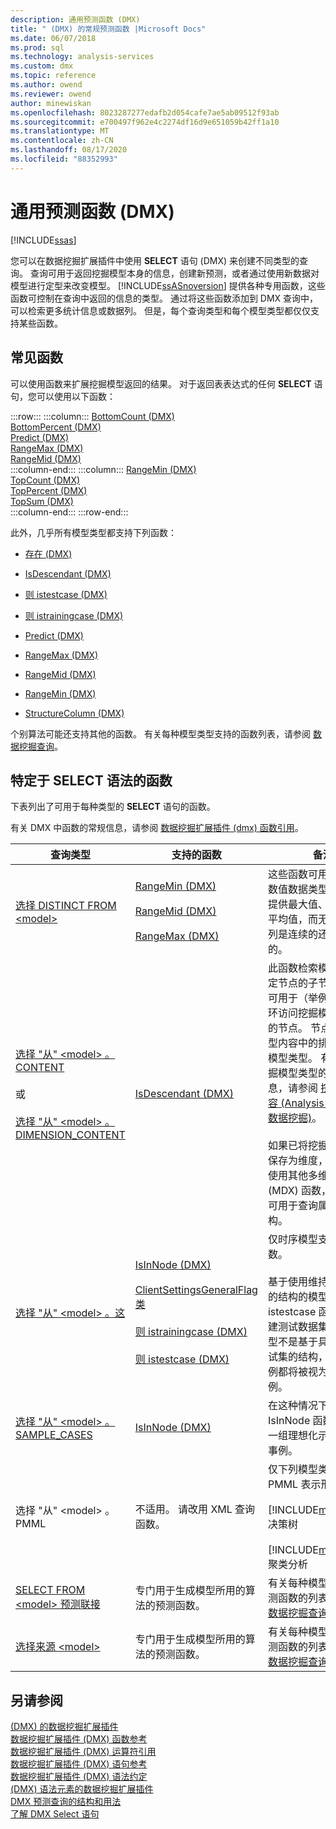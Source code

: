 ```yaml
---
description: 通用预测函数 (DMX)
title: " (DMX) 的常规预测函数 |Microsoft Docs"
ms.date: 06/07/2018
ms.prod: sql
ms.technology: analysis-services
ms.custom: dmx
ms.topic: reference
ms.author: owend
ms.reviewer: owend
author: minewiskan
ms.openlocfilehash: 8023287277edafb2d054cafe7ae5ab09512f93ab
ms.sourcegitcommit: e700497f962e4c2274df16d9e651059b42ff1a10
ms.translationtype: MT
ms.contentlocale: zh-CN
ms.lasthandoff: 08/17/2020
ms.locfileid: "88352993"
---
```

# <a name="general-prediction-functions-dmx"></a>通用预测函数 (DMX)
[!INCLUDE[ssas](../includes/applies-to-version/ssas.md)]

  您可以在数据挖掘扩展插件中使用 **SELECT** 语句 (DMX) 来创建不同类型的查询。 查询可用于返回挖掘模型本身的信息，创建新预测，或者通过使用新数据对模型进行定型来改变模型。 [!INCLUDE[ssASnoversion](../includes/ssasnoversion-md.md)] 提供各种专用函数，这些函数可控制在查询中返回的信息的类型。 通过将这些函数添加到 DMX 查询中，可以检索更多统计信息或数据列。 但是，每个查询类型和每个模型类型都仅仅支持某些函数。  
  
## <a name="common-functions"></a>常见函数  
 可以使用函数来扩展挖掘模型返回的结果。 对于返回表表达式的任何 **SELECT** 语句，您可以使用以下函数：  

:::row:::
    :::column:::
        [BottomCount &#40;DMX&#41;](../dmx/bottomcount-dmx.md)  
        [BottomPercent &#40;DMX&#41;](../dmx/bottompercent-dmx.md)  
        [Predict (DMX)](../dmx/predict-dmx.md)  
        [RangeMax &#40;DMX&#41;](../dmx/rangemax-dmx.md)  
        [RangeMid &#40;DMX&#41;](../dmx/rangemid-dmx.md)  
    :::column-end:::
    :::column:::
        [RangeMin &#40;DMX&#41;](../dmx/rangemin-dmx.md)  
        [TopCount &#40;DMX&#41;](../dmx/topcount-dmx.md)  
        [TopPercent &#40;DMX&#41;](../dmx/toppercent-dmx.md)  
        [TopSum &#40;DMX&#41;](../dmx/topsum-dmx.md)  
    :::column-end:::
:::row-end:::

 此外，几乎所有模型类型都支持下列函数：  
  
-   [存在 &#40;DMX&#41;](../dmx/exists-dmx.md)  
  
-   [IsDescendant (DMX)](../dmx/isdescendant-dmx.md)  
  
-   [则 istestcase &#40;DMX&#41;](../dmx/istestcase-dmx.md)  
  
-   [则 istrainingcase &#40;DMX&#41;](../dmx/istrainingcase-dmx.md)  
  
-   [Predict (DMX)](../dmx/predict-dmx.md)  
  
-   [RangeMax &#40;DMX&#41;](../dmx/rangemax-dmx.md)  
  
-   [RangeMid &#40;DMX&#41;](../dmx/rangemid-dmx.md)  
  
-   [RangeMin &#40;DMX&#41;](../dmx/rangemin-dmx.md)  
  
-   [StructureColumn &#40;DMX&#41;](../dmx/structurecolumn-dmx.md)  
  
 个别算法可能还支持其他的函数。 有关每种模型类型支持的函数列表，请参阅 [数据挖掘查询](https://docs.microsoft.com/analysis-services/data-mining/data-mining-queries)。  
  
## <a name="functions-specific-to-select-syntax"></a>特定于 SELECT 语法的函数  
 下表列出了可用于每种类型的 **SELECT** 语句的函数。  
  
 有关 DMX 中函数的常规信息，请参阅 [数据挖掘扩展插件 &#40;dmx&#41; 函数引用](../dmx/data-mining-extensions-dmx-function-reference.md)。  
  
|查询类型|支持的函数|备注|  
|----------------|-------------------------|-------------|  
|[选择 DISTINCT FROM \<model>](../dmx/select-distinct-from-model-dmx.md)|[RangeMin &#40;DMX&#41;](../dmx/rangemin-dmx.md)<br /><br /> [RangeMid &#40;DMX&#41;](../dmx/rangemid-dmx.md)<br /><br /> [RangeMax &#40;DMX&#41;](../dmx/rangemax-dmx.md)|这些函数可用于为包含数值数据类型的任何列提供最大值、最小值和平均值，而无需考虑该列是连续的还是离散化的。|  
|[选择 "从" \<model> 。CONTENT](../dmx/select-from-model-content-dmx.md)<br /><br /> 或<br /><br /> [选择 "从" \<model> 。DIMENSION_CONTENT](../dmx/select-from-model-dimension-content-dmx.md)|[IsDescendant (DMX)](../dmx/isdescendant-dmx.md)|此函数检索模型中的指定节点的子节点，并且可用于（举例而言）循环访问挖掘模型内容中的节点。 节点在挖掘模型内容中的排列取决于模型类型。 有关每个挖掘模型类型的结构的信息，请参阅 [挖掘模型内容 &#40;Analysis Services 数据挖掘&#41;](https://docs.microsoft.com/analysis-services/data-mining/mining-model-content-analysis-services-data-mining)。<br /><br /> 如果已将挖掘模型内容保存为维度，则还可以使用其他多维表达式 (MDX) 函数，这些函数可用于查询属性层次结构。|  
|[选择 "从" \<model> 。这](../dmx/select-from-model-cases-dmx.md)|[IsInNode (DMX)](../dmx/isinnode-dmx.md)<br /><br /> [ClientSettingsGeneralFlag 类](../relational-databases/wmi-provider-configuration-classes/clientsettingsgeneralflag-class/clientsettingsgeneralflag-class.md)<br /><br /> [则 istrainingcase &#40;DMX&#41;](../dmx/istrainingcase-dmx.md)<br /><br /> [则 istestcase &#40;DMX&#41;](../dmx/istestcase-dmx.md)|仅时序模型支持 Lag 函数。<br /><br /> 基于使用维持选项创建的结构的模型支持则 istestcase 函数，以创建测试数据集。 如果模型不是基于具有维持测试集的结构，则所有事例都将被视为定型事例。|  
|[选择 "从" \<model> 。SAMPLE_CASES](../dmx/select-from-model-sample-cases-dmx.md)|[IsInNode (DMX)](../dmx/isinnode-dmx.md)|在这种情况下，IsInNode 函数返回属于一组理想化示例事例的事例。|  
|选择 "从" \<model> 。PMML|不适用。 请改用 XML 查询函数。|仅下列模型类型支持 PMML 表示形式：<br /><br /> [!INCLUDE[msCoName](../includes/msconame-md.md)] 决策树<br /><br /> [!INCLUDE[msCoName](../includes/msconame-md.md)] 聚类分析|  
|[SELECT FROM \<model> 预测联接](../dmx/select-from-model-prediction-join-dmx.md)|专门用于生成模型所用的算法的预测函数。|有关每种模型类型的预测函数的列表，请参阅 [数据挖掘查询](https://docs.microsoft.com/analysis-services/data-mining/data-mining-queries)。|  
|[选择来源 \<model>](../dmx/select-from-model-dmx.md)|专门用于生成模型所用的算法的预测函数。|有关每种模型类型的预测函数的列表，请参阅 [数据挖掘查询](https://docs.microsoft.com/analysis-services/data-mining/data-mining-queries)。|  
  
## <a name="see-also"></a>另请参阅  
 [&#40;DMX&#41; 的数据挖掘扩展插件](../dmx/data-mining-extensions-dmx-reference.md)   
 [数据挖掘扩展插件 &#40;DMX&#41; 函数参考](../dmx/data-mining-extensions-dmx-function-reference.md)   
 [数据挖掘扩展插件 &#40;DMX&#41; 运算符引用](../dmx/data-mining-extensions-dmx-operator-reference.md)   
 [数据挖掘扩展插件 &#40;DMX&#41; 语句参考](../dmx/data-mining-extensions-dmx-statements.md)   
 [数据挖掘扩展插件 &#40;DMX&#41; 语法约定](../dmx/data-mining-extensions-dmx-syntax-conventions.md)   
 [&#40;DMX&#41; 语法元素的数据挖掘扩展插件](../dmx/data-mining-extensions-dmx-syntax-elements.md)   
 [DMX 预测查询的结构和用法](../dmx/structure-and-usage-of-dmx-prediction-queries.md)   
 [了解 DMX Select 语句](../dmx/understanding-the-dmx-select-statement.md)  
  
  
